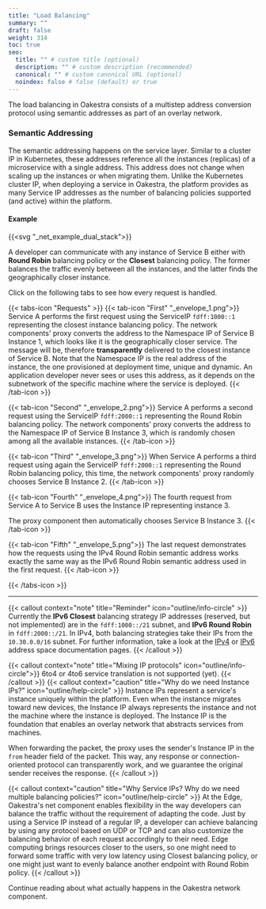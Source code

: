 ```yaml
---
title: "Load Balancing"
summary: ""
draft: false
weight: 314
toc: true
seo:
  title: "" # custom title (optional)
  description: "" # custom description (recommended)
  canonical: "" # custom canonical URL (optional)
  noindex: false # false (default) or true
---
```


The load balancing in Oakestra consists of a multistep address conversion protocol using semantic addresses as part
of an overlay network.

### Semantic Addressing

The semantic addressing happens on the service layer.
Similar to a cluster IP in Kubernetes, these addresses reference all the instances (replicas) of a microservice
with a single address. This address does not change when scaling up the instances or when migrating them.
Unlike the Kubernetes cluster IP, when deploying a service in Oakestra, the platform provides as many Service IP
addresses as the number of balancing policies supported (and active) within the platform.

#### Example

{{<svg "_net_example_dual_stack">}}

A developer can communicate with any instance of Service B either with **Round Robin** balancing policy or
the **Closest** balancing policy. The former balances the traffic evenly between all the instances, and the
latter finds the geographically closer instance.

Click on the following tabs to see how every request is handled.

{{< tabs-icon "Requests" >}}
{{< tab-icon "First" "_envelope_1.png">}}
Service A performs the first request using the ServiceIP `fdff:1000::1` representing the closest instance balancing policy.
The network components' proxy converts the address to the Namespace IP of Service B Instance 1, which looks like it is
the geographically closer service. The message will be, therefore **transparently** delivered to the closest instance
of Service B. Note that the Namespace IP is the real address of the instance, the one provisioned at deployment time,
unique and dynamic. An application developer never sees or uses this address, as it depends on the subnetwork of the
specific machine where the service is deployed.
{{< /tab-icon >}}

{{< tab-icon "Second" "_envelope_2.png">}}
Service A performs a second request using the ServiceIP `fdff:2000::1` representing the Round Robin balancing
policy. The network components' proxy converts the address to the Namespace IP of Service B Instance 3, which is
randomly chosen among all the available instances.
{{< /tab-icon >}}

{{< tab-icon "Third" "_envelope_3.png">}}
When Service A performs a third request using again the ServiceIP `fdff:2000::1` representing the Round Robin balancing
policy, this time, the network components' proxy randomly chooses Service B Instance 2.
{{< /tab-icon >}}

{{< tab-icon "Fourth" "_envelope_4.png">}}
The fourth request from Service A to Service B uses the Instance IP representing instance 3.

The proxy component then automatically chooses Service B Instance 3.
{{< /tab-icon >}}

{{< tab-icon "Fifth" "_envelope_5.png">}}
The last request demonstrates how the requests using the IPv4 Round Robin semantic address works exactly the same way as
the IPv6 Round Robin semantic address used in the first request.
{{< /tab-icon >}}

{{< /tabs-icon >}}

---

{{< callout context="note" title="Reminder" icon="outline/info-circle" >}}
Currently the **IPv6 Closest** balancing strategy IP addresses (reserved, but not implemented)
are in the `fdff:1000::/21` subnet, and **IPv6 Round Robin** in `fdff:2000::/21`. In IPv4, both balancing
strategies take their IPs from the `10.30.0.0/16` subnet. For further information, take a look at the
[IPv4](../ipv4-addressing/) or [IPv6](../ipv6-addressing/) address space documentation pages.
{{< /callout >}}

{{< callout context="note" title="Mixing IP protocols" icon="outline/info-circle">}}
6to4 or 4to6 service translation is not supported (yet).
{{< /callout >}}
{{< callout context="caution" title="Why do we need Instance IPs?" icon="outline/help-circle" >}}
Instance IPs represent a service's instance uniquely within the platform. Even when the instance migrates toward
new devices, the Instance IP always represents the instance and not the machine where the instance is deployed.
The Instance IP is the foundation that enables an overlay network that abstracts services from machines.

When forwarding the packet, the proxy uses the sender's Instance IP in the `from` header field of the packet.
This way, any response or connection-oriented protocol can transparently work, and we guarantee the original
sender receives the response.
{{< /callout >}}

{{< callout context="caution" title="Why Service IPs? Why do we need multiple balancing policies?" icon="outline/help-circle" >}}
At the Edge, Oakestra's net component enables flexibility in the way developers can balance the traffic without 
the requirement of adapting the code. Just by using a Service IP instead of a regular IP, a developer can achieve
balancing by using any protocol based on UDP or TCP and can also customize the balancing behavior of each request
accordingly to their need. Edge computing brings resources closer to the users, so one might need to forward some 
traffic with very low latency using Closest balancing policy, or one might just want to evenly balance another
endpoint with Round Robin policy.
{{< /callout >}}

Continue reading about what actually happens in the Oakestra network component.